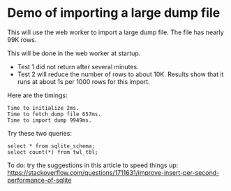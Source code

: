 # Demo of importing a large dump file

This will use the web worker to import a 
large dump file. The file has nearly 99K rows.

This will be done in the web worker at startup.

- Test 1 did not return after several minutes.
- Test 2 will reduce the number of rows to about 10K. Results show that it runs at about 1s per 1000 rows for this import.

Here are the timings:
```
Time to initialize 2ms.
Time to fetch dump file 657ms.
Time to import dump 9949ms.
```

Try these two queries:
```
select * from sqlite_schema;
select count(*) from twl_tbl;
```

To do: try the suggestions in this article to speed things up:
https://stackoverflow.com/questions/1711631/improve-insert-per-second-performance-of-sqlite